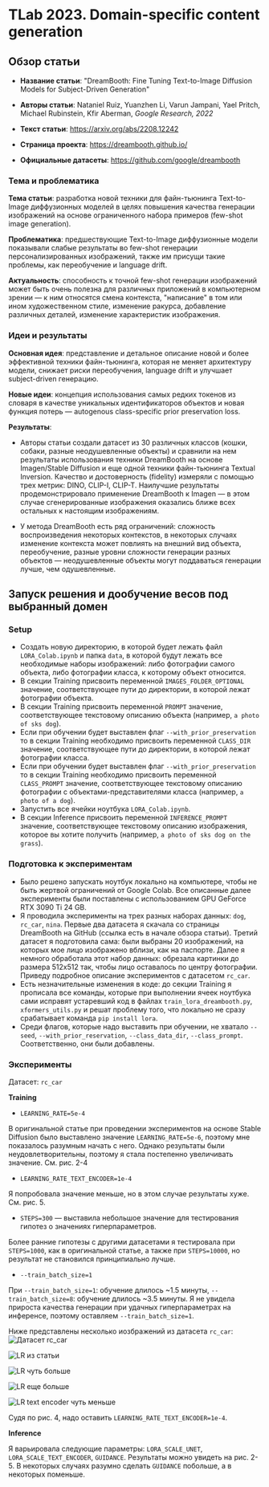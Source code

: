 # TLab 2023. Domain-specific content generation

## Обзор статьи

- **Название статьи**: "DreamBooth: Fine Tuning Text-to-Image Diffusion Models for Subject-Driven Generation"

- **Авторы статьи**: Nataniel Ruiz, Yuanzhen Li, Varun Jampani, Yael Pritch, Michael Rubinstein, Kfir Aberman, _Google Research, 2022_

- **Текст статьи**: https://arxiv.org/abs/2208.12242

- **Страница проекта**: https://dreambooth.github.io/

- **Официальные датасеты**: https://github.com/google/dreambooth

### Тема и проблематика

**Тема статьи**: разработка новой техники для файн-тьюнинга Text-to-Image диффузионных моделей в целях повышения качества генерации изображений на основе ограниченного набора примеров (few-shot image generation).

**Проблематика**: предшествующие Text-to-Image диффузионные модели показывали слабые результаты во few-shot генерации персонализированных изображений, также им присущи такие проблемы, как переобучение и language drift.

**Актуальность**: способность к точной few-shot генерации изображений может быть очень полезна для различных приложений в компьютерном зрении — к ним относятся смена контекста, "написание" в том или ином художественном стиле, изменение ракурса, добавление различных деталей, изменение характеристик изображения.

### Идеи и результаты

**Основная идея**: представление и детальное описание новой и более эффективной техники файн-тьюнинга, которая не меняет архитектуру модели, снижает риски переобучения, language drift и улучшает subject-driven генерацию.

**Новые идеи**: концепция использования самых редких токенов из словаря в качестве уникальных идентификаторов объектов и новая функция потерь — autogenous class-specific prior preservation loss. 

**Результаты**:

- Авторы статьи создали датасет из 30 различных классов (кошки, собаки, разные неодушевленные объекты) и сравнили на нем результаты использования техники DreamBooth на основе Imagen/Stable Diffusion и еще одной техники файн-тьюнинга Textual Inversion. Качество и достоверность (fidelity) измеряли с помощью трех метрик: DINO, CLIP-I, CLIP-T. Наилучшие результаты продемонстрировало применение DreamBooth к Imagen — в этом случае сгенерированные изображения оказались ближе всех остальных к настоящим изображениям.

- У метода DreamBooth есть ряд ограничений: сложность воспроизведения некоторых контекстов, в некоторых случаях изменение контекста может повлиять на внешний вид объекта, переобучение, разные уровни сложности генерации разных объектов — неодушевленные объекты могут поддаваться генерации лучше, чем одушевленные.


## Запуск решения и дообучение весов под выбранный домен

### Setup

- Создать новую директорию, в которой будет лежать файл ```LORA_Colab.ipynb``` и папка ```data```, в которой будут лежать все необходимые наборы изображений: либо фотографии самого объекта, либо фотографии класса, к которому объект относится.
- В секции Training присвоить переменной ```IMAGES_FOLDER_OPTIONAL``` значение, соответствующее пути до директории, в которой лежат фотографии объекта.
- В секции Training присвоить переменной ```PROMPT``` значение, соответствующее текстовому описанию объекта (например, ```a photo of sks dog```).
- Если при обучении будет выставлен флаг ```--with_prior_preservation``` то в секции Training необходимо присвоить переменной ```CLASS_DIR``` значение, соответствующее пути до директории, в которой лежат фотографии класса.
- Если при обучении будет выставлен флаг ```--with_prior_preservation``` то в секции Training необходимо присвоить переменной ```CLASS_PROMPT``` значение, соответствующее текстовому описанию фотографии с объектами-представителями класса (например, ```a photo of a dog```).
- Запустить все ячейки ноутбука ```LORA_Colab.ipynb```.
- В секции Inference присвоить переменной ```INFERENCE_PROMPT``` значение, соответствующее текстовому описанию изображения, которое вы хотите получить (например, ```a photo of sks dog on the grass```).

### Подготовка к экспериментам

- Было решено запускать ноутбук локально на компьютере, чтобы не быть жертвой ограничений от Google Colab. Все описанные далее эксперименты были поставлены с использованием GPU GeForce RTX 3090 Ti 24 GB.
- Я проводила эксперименты на трех разных наборах данных: ```dog```, ```rc_car```, ```nina```. Первые два датасета я скачала со страницы DreamBooth на GitHub (ссылка есть в начале обзора статьи). Третий датасет я подготовила сама: были выбраны 20 изображений, на которых мое лицо изображено вблизи, как на паспорте. Далее я немного обработала этот набор данных: обрезала картинки до размера 512х512 так, чтобы лицо оставалось по центру фотографии. Приведу подробное описание экспериментов с датасетом ```rc_car```.
- Есть незначительные изменения в коде: до секции Training я прописала все команды, которые при выполнении ячеек ноутбука сами исправят устаревший код в файлах ```train_lora_dreambooth.py```, ```xformers_utils.py``` и решат проблему того, что локально не сразу срабатывает команда ```pip install lora```.
- Среди флагов, которые надо выставить при обучении, не хватало ```--seed```, ```--with_prior_reservation```, ```--class_data_dir```, ```--class_prompt```. Соответственно, они были добавлены.

### Эксперименты

Датасет: ```rc_car```

**Training**

- ```LEARNING_RATE=5e-4```

В оригинальной статье при проведении экспериментов на основе Stable Diffusion было выставлено значение ```LEARNING_RATE=5e-6```, поэтому мне показалось разумным начать с него. Однако результаты были неудовлетворительны, поэтому я стала постепенно увеличивать значение. См. рис. 2-4

- ```LEARNING_RATE_TEXT_ENCODER=1e-4```

Я попробовала значение меньше, но в этом случае результаты хуже. См. рис. 5.

- ```STEPS=300``` — выставила небольшое значение для тестирования гипотез о значениях гиперпараметров.

Более ранние гипотезы с другими датасетами я тестировала при ```STEPS=1000```, как в оригинальной статье, а также при ```STEPS=10000```, но результат не становился принципиально лучше.
  
- ```--train_batch_size=1```

При ```--train_batch_size=1```: обучение длилось ~1.5 минуты, ```--train_batch_size=8```: обучение длилось ~3.5 минуты.  Я не увидела прироста качества генерации при удачных гиперпараметрах на инференсе, поэтому оставляем ```--train_batch_size=1```.

Ниже представлены несколько иозбражений из датасета ```rc_car```:
![Датасет rc_car](images/dataset.png "Рис. 1")

![LR из статьи](images/small_lr.png "Рис. 2")

![LR чуть больше](images/medium_lr.png "Рис. 3")

![LR еще больше](images/big_lr.png "Рис. 4")

![LR text encoder чуть меньше](images/small_text_lr.png "Рис. 5")

Судя по рис. 4, надо оставить ```LEARNING_RATE_TEXT_ENCODER=1e-4```.

**Inference**

Я варьировала следующие параметры: ```LORA_SCALE_UNET```, ```LORA_SCALE_TEXT_ENCODER```, ```GUIDANCE```. Результаты можно увидеть на рис. 2-5. В некоторых случаях разумно сделать ```GUIDANCE``` побольше, а в некоторых поменьше.

